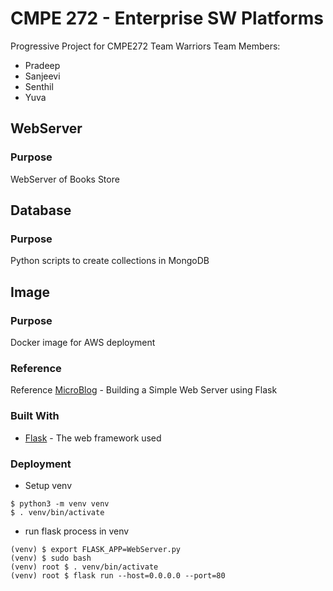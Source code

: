 # CMPE 272 - Enterprise SW Platforms
Progressive Project for CMPE272 
Team Warriors 
Team Members:
* Pradeep 
* Sanjeevi
* Senthil
* Yuva

## WebServer
### Purpose 
WebServer of Books Store

## Database
### Purpose
Python scripts to create collections in MongoDB

## Image
### Purpose
Docker image for AWS deployment

### Reference
Reference [MicroBlog](https://blog.miguelgrinberg.com/post/the-flask-mega-tutorial-part-i-hello-world) - Building a Simple Web Server using Flask

### Built With
* [Flask](https://www.palletsprojects.com/) - The web framework used

### Deployment
* Setup venv
```
$ python3 -m venv venv
$ . venv/bin/activate
```

* run flask process in venv


```
(venv) $ export FLASK_APP=WebServer.py
(venv) $ sudo bash
(venv) root $ . venv/bin/activate
(venv) root $ flask run --host=0.0.0.0 --port=80
```
